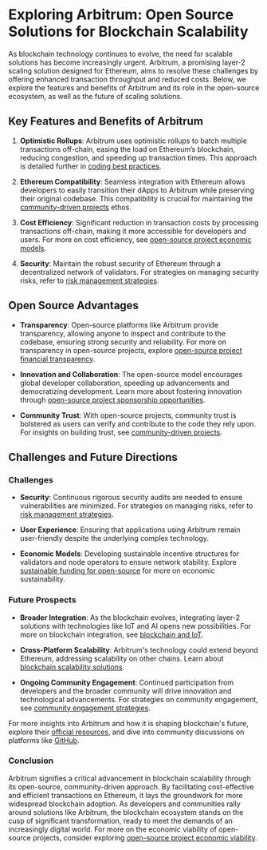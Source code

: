# Exploring Arbitrum: Open Source Solutions for Blockchain Scalability

As blockchain technology continues to evolve, the need for scalable solutions has become increasingly urgent. Arbitrum, a promising layer-2 scaling solution designed for Ethereum, aims to resolve these challenges by offering enhanced transaction throughput and reduced costs. Below, we explore the features and benefits of Arbitrum and its role in the open-source ecosystem, as well as the future of scaling solutions.

## Key Features and Benefits of Arbitrum

1. **Optimistic Rollups**: Arbitrum uses optimistic rollups to batch multiple transactions off-chain, easing the load on Ethereum’s blockchain, reducing congestion, and speeding up transaction times. This approach is detailed further in [coding best practices](https://www.license-token.com/wiki/coding-best-practices).

2. **Ethereum Compatibility**: Seamless integration with Ethereum allows developers to easily transition their dApps to Arbitrum while preserving their original codebase. This compatibility is crucial for maintaining the [community-driven projects](https://www.license-token.com/wiki/community-driven-projects) ethos.

3. **Cost Efficiency**: Significant reduction in transaction costs by processing transactions off-chain, making it more accessible for developers and users. For more on cost efficiency, see [open-source project economic models](https://www.license-token.com/wiki/open-source-project-economic-models).

4. **Security**: Maintain the robust security of Ethereum through a decentralized network of validators. For strategies on managing security risks, refer to [risk management strategies](https://www.license-token.com/wiki/risk-management-strategies).

## Open Source Advantages

- **Transparency**: Open-source platforms like Arbitrum provide transparency, allowing anyone to inspect and contribute to the codebase, ensuring strong security and reliability. For more on transparency in open-source projects, explore [open-source project financial transparency](https://www.license-token.com/wiki/open-source-project-financial-transparency).

- **Innovation and Collaboration**: The open-source model encourages global developer collaboration, speeding up advancements and democratizing development. Learn more about fostering innovation through [open-source project sponsorship opportunities](https://www.license-token.com/wiki/open-source-project-sponsorship-opportunities).

- **Community Trust**: With open-source projects, community trust is bolstered as users can verify and contribute to the code they rely upon. For insights on building trust, see [community-driven projects](https://www.license-token.com/wiki/community-driven-projects).

## Challenges and Future Directions

### Challenges

- **Security**: Continuous rigorous security audits are needed to ensure vulnerabilities are minimized. For strategies on managing risks, refer to [risk management strategies](https://www.license-token.com/wiki/risk-management-strategies).

- **User Experience**: Ensuring that applications using Arbitrum remain user-friendly despite the underlying complex technology.

- **Economic Models**: Developing sustainable incentive structures for validators and node operators to ensure network stability. Explore [sustainable funding for open-source](https://www.license-token.com/wiki/sustainable-funding-for-open-source) for more on economic sustainability.

### Future Prospects

- **Broader Integration**: As the blockchain evolves, integrating layer-2 solutions with technologies like IoT and AI opens new possibilities. For more on blockchain integration, see [blockchain and IoT](https://www.license-token.com/wiki/blockchain-and-io-t).

- **Cross-Platform Scalability**: Arbitrum's technology could extend beyond Ethereum, addressing scalability on other chains. Learn about [blockchain scalability solutions](https://www.license-token.com/wiki/blockchain-scalability-solutions).

- **Ongoing Community Engagement**: Continued participation from developers and the broader community will drive innovation and technological advancements. For strategies on community engagement, see [community engagement strategies](https://www.license-token.com/wiki/community-engagement-strategies).

For more insights into Arbitrum and how it is shaping blockchain's future, explore their [official resources](https://offchainlabs.com/arbitrum), and dive into community discussions on platforms like [GitHub](https://github.com/OffchainLabs/arbitrum).

### Conclusion

Arbitrum signifies a critical advancement in blockchain scalability through its open-source, community-driven approach. By facilitating cost-effective and efficient transactions on Ethereum, it lays the groundwork for more widespread blockchain adoption. As developers and communities rally around solutions like Arbitrum, the blockchain ecosystem stands on the cusp of significant transformation, ready to meet the demands of an increasingly digital world. For more on the economic viability of open-source projects, consider exploring [open-source project economic viability](https://www.license-token.com/wiki/open-source-project-economic-viability).